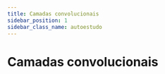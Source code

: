 ```yaml
---
title: Camadas convolucionais
sidebar_position: 1
sidebar_class_name: autoestudo
---
```


# Camadas convolucionais
